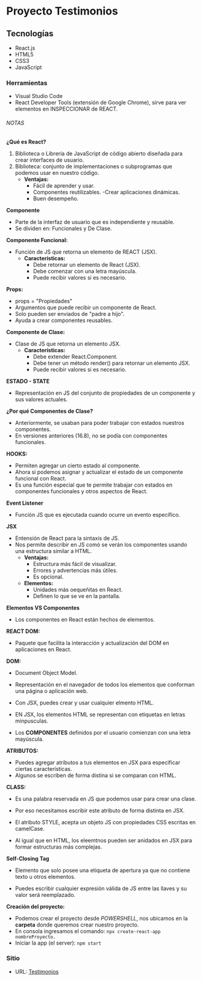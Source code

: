 # Proyecto Testimonios

## Tecnologías
- React.js
- HTML5
- CSS3
- JavaScript

### Herramientas
- Visual Studio Code
- React Developer Tools (extensión de Google Chrome), sirve para ver elementos en INSPECCIONAR de REACT.

###### NOTAS
**¿Qué es React?**
1. Biblioteca o Librería de JavaScript de código abierto diseñada para crear interfaces de usuario.
1. Biblioteca: conjunto de implementaciones o subprogramas que podemos usar en nuestro código.
    - **Ventajas:**
        - Fácil de aprender y usar.
        - Componentes reutilizables.
        -Crear aplicaciones dinámicas.
        - Buen desempeño.

**Componente**
- Parte de la interfaz de usuario que es independiente y reusable.
- Se dividen en: Funcionales y De Clase.

**Componente Funcional:**
- Función de JS que retorna un elemento de REACT (JSX).
    - **Características:**
        - Debe retornar un elemento de React (JSX).
        - Debe comenzar con una letra mayúscula.
        - Puede recibir valores si es necesario.

**Props:**
- props = "Propiedades"
- Argumentos que puede recibir un componente de React.
- Solo pueden ser enviados de "padre a hijo".
- Ayuda a crear componentes reusables.

**Componente de Clase:**
- Clase de JS que retorna un elemento JSX.
    - **Características:**
        - Debe extender React.Component.
        - Debe tener un método render() para retornar un elemento JSX.
        - Puede recibir valores si es necesario.

**ESTADO - STATE**
- Representación en JS del conjunto de propiedades de un componente y sus valores actuales.

**¿Por qué Componentes de Clase?**
- Anteriormente, se usaban para poder trabajar con estados nuestros componentes.
- En versiones anteriores (16.8), no se podía con componentes funcionales.

**HOOKS:**
- Permiten agregar un cierto estado al componente.
- Ahora si podemos asignar y actualizar el estado de un componente funcional con React.
- Es una función especial que te permite trabajar con estados en componentes funcionales y otros aspectos de React.

**Event Listener**
- Función JS que es ejecutada cuando ocurre un evento específico.

**JSX**
- Entensión de React para la sintaxis de JS.
- Nos permite describir en JS comó se verán los componentes usando una estructura similar a HTML.
    - **Ventajas:**
        - Estructura más fácil de visualizar.
        - Errores y advertencias más útiles.
        - Es opcional.
    - **Elementos:**
        - Unidades más oequeñitas en React.
        - Definen lo que se ve en la pantalla.

**Elementos VS Componentes**
- Los componentes en React están hechos de elementos.

**REACT DOM:**
- Paquete que facilita la interacción y actualización del DOM en aplicaciones en React.

**DOM:**
- Document Object Model.
- Representación en el navegador de todos los elementos que conforman una página o aplicación web.

- Con JSX, puedes crear y usar cualquier elmento HTML.
- EN JSX, los elementos HTML se representan con etiquetas en letras minpusculas.

- Los **COMPONENTES** definidos por el usuario comienzan con una letra mayúscula.

**ATRIBUTOS:**
- Puedes agregar atributos a tus elementos en JSX para especificar ciertas características.
- Algunos se escriben de forma distina si se comparan con HTML.

**CLASS:**
- Es una palabra reservada en JS que podemos usar para crear una clase.
- Por eso necesitamos escribir este atributo de forma distinta en JSX.

- El atributo STYLE, acepta un objeto JS con propiedades CSS escritas en camelCase.

- Al igual que en HTML, los eleemtnos pueden ser anidados en JSX para formar estructuras más complejas.

**Self-Closing Tag**
- Elemento que solo posee una etiqueta de apertura ya que no contiene texto u otros elementos.

- Puedes escribir cualquier expresión válida de JS entre las llaves y su valor será reemplazado.

**Creación del proyecto:**
- Podemos crear el proyecto desde _POWERSHELL_, nos ubicamos en la **carpeta** donde queremos crear nuestro proyecto.
- En consola ingresamos el comando: `npx create-react-app nombreProyecto.`
- Iniciar la app (el server): `npm start`

### Sitio
- URL: [Testimonios]()

<!-- 
## Getting Started with Create React App

This project was bootstrapped with [Create React App](https://github.com/facebook/create-react-app).

## Available Scripts

In the project directory, you can run:

### `npm start`

Runs the app in the development mode.\
Open [http://localhost:3000](http://localhost:3000) to view it in your browser.

The page will reload when you make changes.\
You may also see any lint errors in the console.

### `npm test`

Launches the test runner in the interactive watch mode.\
See the section about [running tests](https://facebook.github.io/create-react-app/docs/running-tests) for more information.

### `npm run build`

Builds the app for production to the `build` folder.\
It correctly bundles React in production mode and optimizes the build for the best performance.

The build is minified and the filenames include the hashes.\
Your app is ready to be deployed!

See the section about [deployment](https://facebook.github.io/create-react-app/docs/deployment) for more information.

### `npm run eject`

**Note: this is a one-way operation. Once you `eject`, you can't go back!**

If you aren't satisfied with the build tool and configuration choices, you can `eject` at any time. This command will remove the single build dependency from your project.

Instead, it will copy all the configuration files and the transitive dependencies (webpack, Babel, ESLint, etc) right into your project so you have full control over them. All of the commands except `eject` will still work, but they will point to the copied scripts so you can tweak them. At this point you're on your own.

You don't have to ever use `eject`. The curated feature set is suitable for small and middle deployments, and you shouldn't feel obligated to use this feature. However we understand that this tool wouldn't be useful if you couldn't customize it when you are ready for it.

## Learn More

You can learn more in the [Create React App documentation](https://facebook.github.io/create-react-app/docs/getting-started).

To learn React, check out the [React documentation](https://reactjs.org/).

### Code Splitting

This section has moved here: [https://facebook.github.io/create-react-app/docs/code-splitting](https://facebook.github.io/create-react-app/docs/code-splitting)

### Analyzing the Bundle Size

This section has moved here: [https://facebook.github.io/create-react-app/docs/analyzing-the-bundle-size](https://facebook.github.io/create-react-app/docs/analyzing-the-bundle-size)

### Making a Progressive Web App

This section has moved here: [https://facebook.github.io/create-react-app/docs/making-a-progressive-web-app](https://facebook.github.io/create-react-app/docs/making-a-progressive-web-app)

### Advanced Configuration

This section has moved here: [https://facebook.github.io/create-react-app/docs/advanced-configuration](https://facebook.github.io/create-react-app/docs/advanced-configuration)

### Deployment

This section has moved here: [https://facebook.github.io/create-react-app/docs/deployment](https://facebook.github.io/create-react-app/docs/deployment)

### `npm run build` fails to minify

This section has moved here: [https://facebook.github.io/create-react-app/docs/troubleshooting#npm-run-build-fails-to-minify](https://facebook.github.io/create-react-app/docs/troubleshooting#npm-run-build-fails-to-minify) -->
